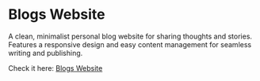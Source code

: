 # Blogs Website
<p>A clean, minimalist personal blog website for sharing thoughts and stories. Features a responsive design and easy content management for seamless writing and publishing.</p>
<p>Check it here: <a href="https://web-production-b8e01.up.railway.app/">Blogs Website</a></p>
